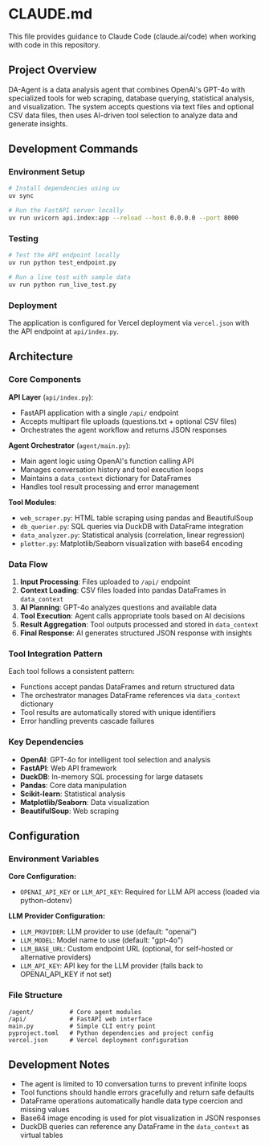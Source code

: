 # CLAUDE.md

This file provides guidance to Claude Code (claude.ai/code) when working with code in this repository.

## Project Overview

DA-Agent is a data analysis agent that combines OpenAI's GPT-4o with specialized tools for web scraping, database querying, statistical analysis, and visualization. The system accepts questions via text files and optional CSV data files, then uses AI-driven tool selection to analyze data and generate insights.

## Development Commands

### Environment Setup
```bash
# Install dependencies using uv
uv sync

# Run the FastAPI server locally
uv run uvicorn api.index:app --reload --host 0.0.0.0 --port 8000
```

### Testing
```bash
# Test the API endpoint locally
uv run python test_endpoint.py

# Run a live test with sample data
uv run python run_live_test.py
```

### Deployment
The application is configured for Vercel deployment via `vercel.json` with the API endpoint at `api/index.py`.

## Architecture

### Core Components

**API Layer** (`api/index.py`):
- FastAPI application with a single `/api/` endpoint
- Accepts multipart file uploads (questions.txt + optional CSV files)
- Orchestrates the agent workflow and returns JSON responses

**Agent Orchestrator** (`agent/main.py`):
- Main agent logic using OpenAI's function calling API
- Manages conversation history and tool execution loops
- Maintains a `data_context` dictionary for DataFrames
- Handles tool result processing and error management

**Tool Modules**:
- `web_scraper.py`: HTML table scraping using pandas and BeautifulSoup
- `db_querier.py`: SQL queries via DuckDB with DataFrame integration
- `data_analyzer.py`: Statistical analysis (correlation, linear regression)
- `plotter.py`: Matplotlib/Seaborn visualization with base64 encoding

### Data Flow

1. **Input Processing**: Files uploaded to `/api/` endpoint
2. **Context Loading**: CSV files loaded into pandas DataFrames in `data_context`
3. **AI Planning**: GPT-4o analyzes questions and available data
4. **Tool Execution**: Agent calls appropriate tools based on AI decisions
5. **Result Aggregation**: Tool outputs processed and stored in `data_context`
6. **Final Response**: AI generates structured JSON response with insights

### Tool Integration Pattern

Each tool follows a consistent pattern:
- Functions accept pandas DataFrames and return structured data
- The orchestrator manages DataFrame references via `data_context` dictionary
- Tool results are automatically stored with unique identifiers
- Error handling prevents cascade failures

### Key Dependencies

- **OpenAI**: GPT-4o for intelligent tool selection and analysis
- **FastAPI**: Web API framework
- **DuckDB**: In-memory SQL processing for large datasets
- **Pandas**: Core data manipulation
- **Scikit-learn**: Statistical analysis
- **Matplotlib/Seaborn**: Data visualization
- **BeautifulSoup**: Web scraping

## Configuration

### Environment Variables

**Core Configuration:**
- `OPENAI_API_KEY` or `LLM_API_KEY`: Required for LLM API access (loaded via python-dotenv)

**LLM Provider Configuration:**
- `LLM_PROVIDER`: LLM provider to use (default: "openai")
- `LLM_MODEL`: Model name to use (default: "gpt-4o")  
- `LLM_BASE_URL`: Custom endpoint URL (optional, for self-hosted or alternative providers)
- `LLM_API_KEY`: API key for the LLM provider (falls back to OPENAI_API_KEY if not set)

### File Structure
```
/agent/          # Core agent modules
/api/            # FastAPI web interface
main.py          # Simple CLI entry point
pyproject.toml   # Python dependencies and project config
vercel.json      # Vercel deployment configuration
```

## Development Notes

- The agent is limited to 10 conversation turns to prevent infinite loops
- Tool functions should handle errors gracefully and return safe defaults
- DataFrame operations automatically handle data type coercion and missing values
- Base64 image encoding is used for plot visualization in JSON responses
- DuckDB queries can reference any DataFrame in the `data_context` as virtual tables